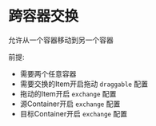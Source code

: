# 跨容器交换

允许从一个容器移动到另一个容器

前提:
   - 需要两个任意容器
   - 需要交换的Item开启拖动 `draggable` 配置
   - 拖动的Item开启 `exchange` 配置
   - 源Container开启 `exchange` 配置
   - 目标Container开启 `exchange` 配置

<CrossContainer/>
